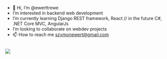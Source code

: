 - 👋 Hi, I’m @ewerttrewe
-  I’m interested in backend web development
-  I’m currently learning Django REST framework, React // in the future C#, .NET Core MVC, AngularJs  
-  I’m looking to collaborate on webdev projects
- 📫 How to reach me szymonewert@gmail.com
<br>
<img src="https://github-readme-stats.vercel.app/api?username=ewerttrewe&&show_icons=true&title_color=ffffff&icon_color=bb2acf&text_color=daf7dc&bg_color=151515">
